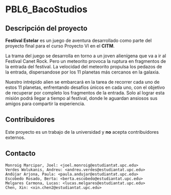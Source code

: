 # PBL6_BacoStudios

## Descripción del proyecto

**Festival Estelar** es un juego de aventura desarrollado como parte del proyecto final para el curso Proyecto VI en el **CITM**.

La trama del juego se desarrolla en torno a un joven alienígena que va a ir al Festival Canet Rock. Pero un meteorito provoca la ruptura en fragmentos de la entrada del festival. La velocidad del meteorito propulsa los pedazos de la entrada, dispersandose por los 11 planetas más cercanos en la galaxia.

Nuestro intrépido alien se embarcará en la tarea de recorrer cada uno de estos 11 planetas, enfrentando desafíos únicos en cada uno, con el objetivo de recuperar por completo los fragmentos de la entrada. Solo al lograr esta misión podrá llegar a tiempo al festival, donde le aguardan ansiosos sus amigos para compartir la experiencia.

## Contribuidores

Este proyecto es un trabajo de la universidad y **no** acepta contribuidores externos.

## Contacto
```
Monroig Marcipar, Joel: <joel.monroig@estudiantat.upc.edu>
Verdes Wolukanis, Andreu: <andreu.verdes@estudiantat.upc.edu>
Andújar Arjona, Paula: <paula.andujar@estudiantat.upc.edu>
Escobedo Rosado, Berta: <berta.escobedo@estudiantat.upc.edu>
Melgares Carmona, Lucas: <lucas.melgares@estudiantat.upc.edu>
Chen, Xin: <xin.chen2@estudiantat.upc.edu>
```
